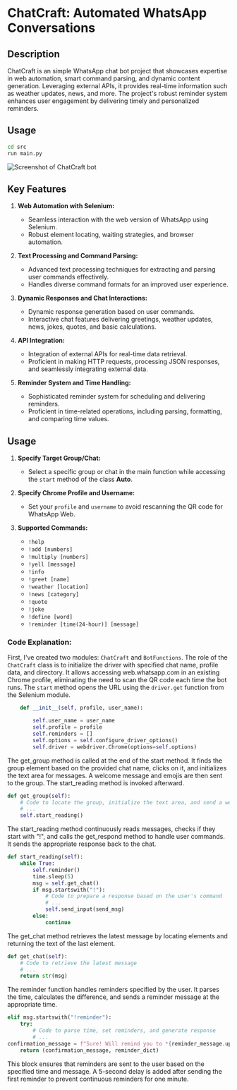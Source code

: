 # ChatCraft: Automated WhatsApp Conversations



## Description
ChatCraft is an simple WhatsApp chat bot project that showcases expertise in web automation, smart command parsing, and dynamic content generation. Leveraging external APIs, it provides real-time information such as weather updates, news, and more. The project's robust reminder system enhances user engagement by delivering timely and personalized reminders.

## Usage
```bash
cd src
run main.py
```
![Screenshot of ChatCraft bot](Untitled.jpeg)

## Key Features
1. **Web Automation with Selenium:**
    - Seamless interaction with the web version of WhatsApp using Selenium.
    - Robust element locating, waiting strategies, and browser automation.

2. **Text Processing and Command Parsing:**
    - Advanced text processing techniques for extracting and parsing user commands effectively.
    - Handles diverse command formats for an improved user experience.

3. **Dynamic Responses and Chat Interactions:**
    - Dynamic response generation based on user commands.
    - Interactive chat features delivering greetings, weather updates, news, jokes, quotes, and basic calculations.

4. **API Integration:**
    - Integration of external APIs for real-time data retrieval.
    - Proficient in making HTTP requests, processing JSON responses, and seamlessly integrating external data.

5. **Reminder System and Time Handling:**
    - Sophisticated reminder system for scheduling and delivering reminders.
    - Proficient in time-related operations, including parsing, formatting, and comparing time values.

## Usage
1. **Specify Target Group/Chat:**
    - Select a specific group or chat in the main function while accessing the `start` method of the class **Auto**.

2. **Specify Chrome Profile and Username:**
    - Set your `profile` and `username` to avoid rescanning the QR code for WhatsApp Web.

3. **Supported Commands:**
    - `!help`
    - `!add [numbers]`
    - `!multiply [numbers]`
    - `!yell [message]`
    - `!info`
    - `!greet [name]`
    - `!weather [location]`
    - `!news [category]`
    - `!quote`
    - `!joke`
    - `!define [word]`
    - `!reminder [time(24-hour)] [message]`

### Code Explanation:

First, I've created two modules: `ChatCraft` and `BotFunctions`. The role of the `ChatCraft` class is to initialize the driver with specified chat name, profile data, and directory. It allows accessing web.whatsapp.com in an existing Chrome profile, eliminating the need to scan the QR code each time the bot runs. The `start` method opens the URL using the `driver.get` function from the Selenium module.

```python
    def __init__(self, profile, user_name):

        self.user_name = user_name
        self.profile = profile
        self.reminders = []
        self.options = self.configure_driver_options()
        self.driver = webdriver.Chrome(options=self.options)
```

The get_group method is called at the end of the start method. It finds the group element based on the provided chat name, clicks on it, and initializes the text area for messages. A welcome message and emojis are then sent to the group. The start_reading method is invoked afterward.

```python
def get_group(self):
    # Code to locate the group, initialize the text area, and send a welcome message
    # ...
    self.start_reading()
```

The start_reading method continuously reads messages, checks if they start with "!", and calls the get_respond method to handle user commands. It sends the appropriate response back to the chat.
```python
def start_reading(self):
    while True:
        self.reminder()
        time.sleep(5)
        msg = self.get_chat()
        if msg.startswith("!"):
            # Code to prepare a response based on the user's command
            # ...
            self.send_input(send_msg)
        else:
            continue
```

The get_chat method retrieves the latest message by locating elements and returning the text of the last element.
```python
def get_chat(self):
    # Code to retrieve the latest message
    # ...
    return str(msg)
```

The reminder function handles reminders specified by the user. It parses the time, calculates the difference, and sends a reminder message at the appropriate time.
```python
elif msg.startswith("!reminder"):
    try:
        # Code to parse time, set reminders, and generate response
        # ...
confirmation_message = f"Sure! Will remind you to *{reminder_message.upper()}* in {remind_in_message}"
    return (confirmation_message, reminder_dict)

```
This block ensures that reminders are sent to the user based on the specified time and message. A 5-second delay is added after sending the first reminder to prevent continuous reminders for one minute.
